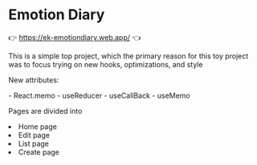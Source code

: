 # Emotion Diary

👉 https://ek-emotiondiary.web.app/ 👈

<p>This is a simple top project, which the primary reason 
for this toy project was to focus trying on new hooks, optimizations, and style</p>
<p>New attributes:</p>
    - React.memo
    - useReducer
    - useCallBack
    - useMemo

<p>Pages are divided into</p>
    <li>Home page</li>
    <li>Edit page</li>
    <li>List page</li>
    <li>Create page</li>
